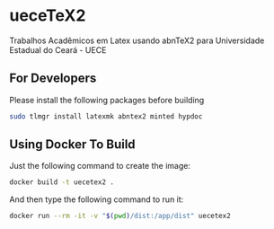 # ueceTeX2

Trabalhos Acadêmicos em Latex usando abnTeX2 para Universidade Estadual do Ceará - UECE

## For Developers

Please install the following packages before building

```sh
sudo tlmgr install latexmk abntex2 minted hypdoc
```

## Using Docker To Build

Just the following command to create the image:

```sh
docker build -t uecetex2 .
```

And then type the following command to run it:

```sh
docker run --rm -it -v "$(pwd)/dist:/app/dist" uecetex2
```
